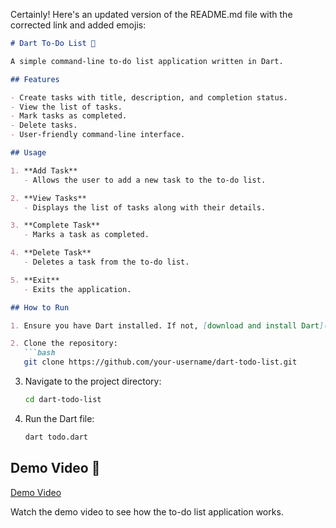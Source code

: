 Certainly! Here's an updated version of the README.md file with the corrected link and added emojis:

```markdown
# Dart To-Do List 📝

A simple command-line to-do list application written in Dart.

## Features

- Create tasks with title, description, and completion status.
- View the list of tasks.
- Mark tasks as completed.
- Delete tasks.
- User-friendly command-line interface.

## Usage

1. **Add Task**
   - Allows the user to add a new task to the to-do list.

2. **View Tasks**
   - Displays the list of tasks along with their details.

3. **Complete Task**
   - Marks a task as completed.

4. **Delete Task**
   - Deletes a task from the to-do list.

5. **Exit**
   - Exits the application.

## How to Run

1. Ensure you have Dart installed. If not, [download and install Dart](https://dart.dev/get-dart).

2. Clone the repository:
   ```bash
   git clone https://github.com/your-username/dart-todo-list.git
   ```

3. Navigate to the project directory:
   ```bash
   cd dart-todo-list
   ```

4. Run the Dart file:
   ```bash
   dart todo.dart
   ```

## Demo Video 🎥
[Demo Video](https://github.com/AnmarSammour/todo_list/assets/112755848/8db0f48f-756d-472b-9c1d-39806d75c309)

Watch the demo video to see how the to-do list application works.

